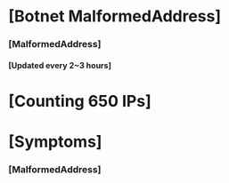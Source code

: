 # [Botnet MalformedAddress]
### [MalformedAddress]
#### [Updated every 2~3 hours]

# [Counting 650 IPs]

# [Symptoms] 
###   [MalformedAddress]
